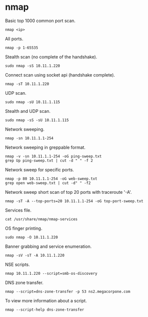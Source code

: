 # nmap  

Basic top 1000 common port scan.  

`nmap <ip>`  

All ports.  

`nmap -p 1-65535`  

Stealth scan (no complete of the handshake).  

`sudo nmap -sS 10.11.1.220`  

Connect scan using socket api (handshake complete).  

`nmap -sT 10.11.1.220`  

UDP scan.  

`sudo nmap -sU 10.11.1.115`  

Stealth and UDP scan.  

`sudo nmap -sS -sU 10.11.1.115`  

Network sweeping.  

`nmap -sn 10.11.1.1-254`  

Network sweeping in greppable format.  

```
nmap -v -sn 10.11.1.1-254 -oG ping-sweep.txt
grep Up ping-sweep.txt | cut -d " " -f 2
```  

Network sweep for specific ports.  

```
nmap -p 80 10.11.1.1-254 -oG web-sweep.txt
grep open web-sweep.txt | cut -d" " -f2
```  

Network sweep short scan of top 20 ports with traceroute '-A'.  

`nmap -sT -A --top-ports=20 10.11.1.1-254 -oG top-port-sweep.txt`  

Services file.  

`cat /usr/share/nmap/nmap-services`  

OS finger printing.  

`sudo nmap -O 10.11.1.220`  

Banner grabbing and service enumeration.  

`nmap -sV -sT -A 10.11.1.220`  

NSE scripts.  

`nmap 10.11.1.220 --script=smb-os-discovery`  

DNS zone transfer.  

`nmap --script=dns-zone-transfer -p 53 ns2.megacorpone.com`  

To view more information about a script.  

`nmap --script-help dns-zone-transfer`  

